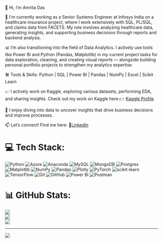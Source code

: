 👋 Hi, I’m Amrita Das

💼 I'm currently working as a Senior Systems Engineer at Infosys India on a healthcare insurance project, where I work extensively with SQL, PL/SQL, and claims data from FACETS. My role involves analyzing healthcare data, generating insights, and supporting business decisions through reports and backend analysis.

📊 I’m also transitioning into the field of Data Analytics. I actively use tools like Power BI and Python (Pandas, Matplotlib) in my current project tasks for data exploration, cleaning, and creating visual reports — alongside building personal portfolio projects to strengthen my analytics expertise.

🛠️ Tools & Skills: Python | SQL | Power BI | Pandas | NumPy | Excel | Scikit Learn

📈 I actively work on Kaggle, exploring various datasets, performing EDA, and sharing insights. Check out my work on Kaggle here 👉 [Kaggle Profile](https://www.kaggle.com/amritadas26)

👀 I enjoy diving into data to uncover insights that drive business decisions and improve processes.

📫 Let’s connect! Find me here:
🔗[LinkedIn](https://www.linkedin.com/in/amrita-das-6b9117218/)  


# 💻 Tech Stack:
![Python](https://img.shields.io/badge/python-3670A0?style=for-the-badge&logo=python&logoColor=ffdd54) ![Azure](https://img.shields.io/badge/azure-%230072C6.svg?style=for-the-badge&logo=microsoftazure&logoColor=white) ![Anaconda](https://img.shields.io/badge/Anaconda-%2344A833.svg?style=for-the-badge&logo=anaconda&logoColor=white) ![MySQL](https://img.shields.io/badge/mysql-4479A1.svg?style=for-the-badge&logo=mysql&logoColor=white) ![MongoDB](https://img.shields.io/badge/MongoDB-%234ea94b.svg?style=for-the-badge&logo=mongodb&logoColor=white) ![Postgres](https://img.shields.io/badge/postgres-%23316192.svg?style=for-the-badge&logo=postgresql&logoColor=white) ![Matplotlib](https://img.shields.io/badge/Matplotlib-%23ffffff.svg?style=for-the-badge&logo=Matplotlib&logoColor=black) ![NumPy](https://img.shields.io/badge/numpy-%23013243.svg?style=for-the-badge&logo=numpy&logoColor=white) ![Pandas](https://img.shields.io/badge/pandas-%23150458.svg?style=for-the-badge&logo=pandas&logoColor=white) ![Plotly](https://img.shields.io/badge/Plotly-%233F4F75.svg?style=for-the-badge&logo=plotly&logoColor=white) ![PyTorch](https://img.shields.io/badge/PyTorch-%23EE4C2C.svg?style=for-the-badge&logo=PyTorch&logoColor=white) ![scikit-learn](https://img.shields.io/badge/scikit--learn-%23F7931E.svg?style=for-the-badge&logo=scikit-learn&logoColor=white) ![TensorFlow](https://img.shields.io/badge/TensorFlow-%23FF6F00.svg?style=for-the-badge&logo=TensorFlow&logoColor=white) ![Git](https://img.shields.io/badge/git-%23F05033.svg?style=for-the-badge&logo=git&logoColor=white) ![GitHub](https://img.shields.io/badge/github-%23121011.svg?style=for-the-badge&logo=github&logoColor=white) ![Power Bi](https://img.shields.io/badge/power_bi-F2C811?style=for-the-badge&logo=powerbi&logoColor=black) ![Postman](https://img.shields.io/badge/Postman-FF6C37?style=for-the-badge&logo=postman&logoColor=white)
# 📊 GitHub Stats:
![](https://github-readme-stats.vercel.app/api?username=Amrita-DevX&theme=merko&hide_border=false&include_all_commits=false&count_private=false)<br/>
![](https://nirzak-streak-stats.vercel.app/?user=Amrita-DevX&theme=merko&hide_border=false)<br/>
![](https://github-readme-stats.vercel.app/api/top-langs/?username=Amrita-DevX&theme=merko&hide_border=false&include_all_commits=false&count_private=false&layout=compact)

---
[![](https://visitcount.itsvg.in/api?id=Amrita-DevX&icon=0&color=0)](https://visitcount.itsvg.in)

<!-- Proudly created with GPRM ( https://gprm.itsvg.in ) -->
